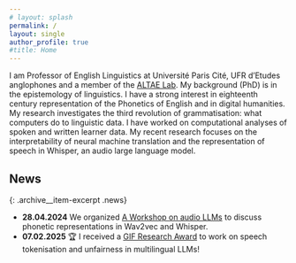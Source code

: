 ```yaml
---
# layout: splash
permalink: /
layout: single
author_profile: true
#title: Home
---
```


I am Professor of English Linguistics at Université Paris Cité, UFR d’Etudes anglophones and a member of the [ALTAE Lab](https://clillac-arp.u-paris.fr/annuaire/ballier-nicolas/). My background (PhD) is in the epistemology of linguistics. I have a strong interest in eighteenth century representation of the Phonetics of English and in digital humanities. My research investigates the third revolution of grammatisation: what computers do to linguistic data. I have worked on computational analyses of spoken and written learner data. My recent research focuses on the interpretability of neural machine translation and the representation of speech in Whisper, an audio large language model.


## News

{: .archive__item-excerpt .news}

- **28.04.2024** We organized [A Workshop on audio LLMs](https://clillac-arp.u-paris.fr/the-sound-patterns-of-whisper-an-informal-workshop-on-audio-llm-response-to-speech-stimuli/) to discuss phonetic representations in Wav2vec and Whisper.  
- **07.02.2025** 🏆 I received a [GIF Research Award](https://www.washington.edu/globalaffairs/gif/) to work on speech tokenisation and unfairness in multilingual LLMs! 

